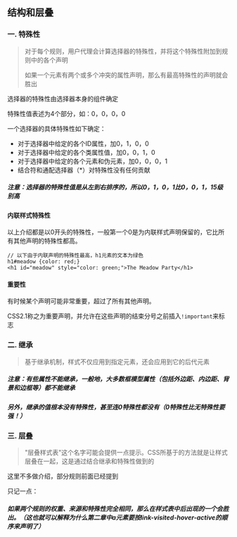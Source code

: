## 结构和层叠
###

### 一. 特殊性

> 对于每个规则，用户代理会计算选择器的特殊性，并将这个特殊性附加到规则中的各个声明
>
> 如果一个元素有两个或多个冲突的属性声明，那么有最高特殊性的声明就会胜出

选择器的特殊性由选择器本身的组件确定

特殊性值表述为4个部分，如：0，0，0，0

一个选择器的具体特殊性如下确定：

* 对于选择器中给定的各个ID属性，加0，1，0，0
* 对于选择器中给定的各个类属性值，加0，0，1，0
* 对于选择器中给定的各个元素和伪元素，加0，0，0，1
* 结合符和通配选择器（*）对特殊性没有任何贡献

##### 注意：选择器的特殊性值是从左到右排序的，所以0，1，0，1比0，0，1，15级别高

#### 内联样式特殊性

以上介绍都是以0开头的特殊性，一般第一个0是为内联样式声明保留的，它比所有其他声明的特殊性都高。

	// 以下由于内联声明的特殊性最高，h1元素的文本为绿色
	h1#meadow {color: red;}
	<h1 id="meadow" style="color: green;">The Meadow Party</h1>


#### 重要性

有时候某个声明可能非常重要，超过了所有其他声明。

CSS2.1称之为重要声明，并允许在这些声明的结束分号之前插入`!important`来标志


### 二. 继承

> 基于继承机制，样式不仅应用到指定元素，还会应用到它的后代元素

##### 注意：有些属性不能继承，一般地，大多数框模型属性（包括外边距、内边距、背景和边框等）都不能继承

##### 另外，继承的值根本没有特殊性，甚至连0特殊性都没有（0特殊性比无特殊性要强！）


### 三. 层叠

> "层叠样式表"这个名字可能会提供一点提示。CSS所基于的方法就是让样式层叠在一起，这是通过结合继承和特殊性做到的

这里不多做介绍，部分规则前面已经提到

只记一点：

##### 如果两个规则的权重、来源和特殊性完全相同，那么在样式表中后出现的一个会胜出。（这也就可以解释为什么第二章中a元素要按link-visited-hover-active的顺序来声明了）